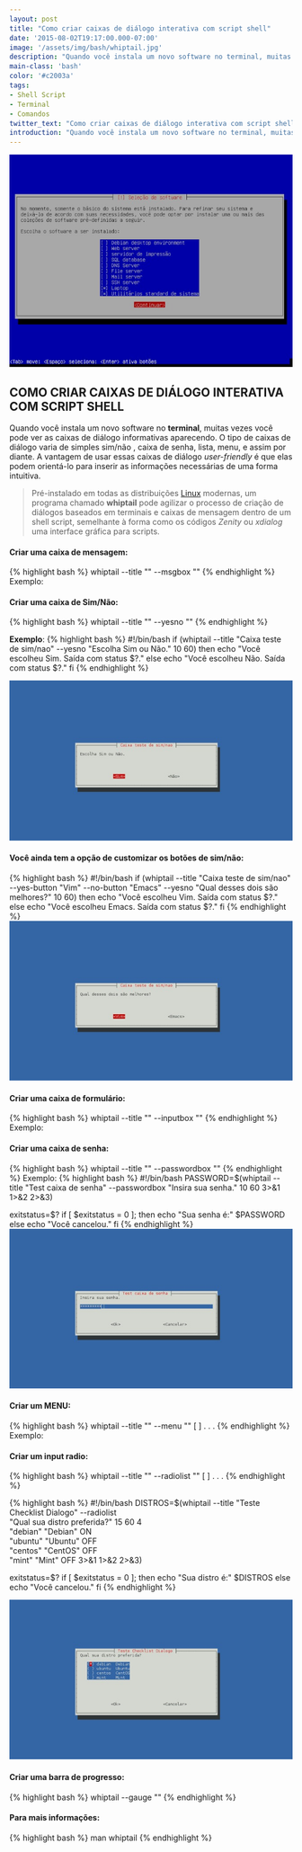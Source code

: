 ```yaml
---
layout: post
title: "Como criar caixas de diálogo interativa com script shell"
date: '2015-08-02T19:17:00.000-07:00'
image: '/assets/img/bash/whiptail.jpg'
description: "Quando você instala um novo software no terminal, muitas vezes você pode ver as caixas de diálogo informativas aparecendo."
main-class: 'bash'
color: '#c2003a'
tags:
- Shell Script
- Terminal
- Comandos
twitter_text: "Como criar caixas de diálogo interativa com script shell"
introduction: "Quando você instala um novo software no terminal, muitas vezes você pode ver as caixas de diálogo informativas aparecendo."
---
```


![Whiptail Blog Linux](/assets/img/bash/whiptail.jpg "Whiptail Blog Linux")


## COMO CRIAR CAIXAS DE DIÁLOGO INTERATIVA COM SCRIPT SHELL

Quando você instala um novo software no __terminal__, muitas vezes você pode ver as caixas de diálogo informativas aparecendo. O tipo de caixas de diálogo varia de simples sim/não , caixa de senha, lista, menu, e assim por diante. A vantagem de usar essas caixas de diálogo *user-friendly* é que elas podem orientá-lo para inserir as informações necessárias de uma forma intuitiva.

> Pré-instalado em todas as distribuições [Linux](http://www.terminalroot.com.br/tags#linux) modernas, um programa chamado __whiptail__ pode agilizar o processo de criação de diálogos baseados em terminais e caixas de mensagem dentro de um shell script, semelhante à forma como os códigos *Zenity* ou *xdialog* uma interface gráfica para scripts.

#### Criar uma caixa de mensagem:
{% highlight bash %}
whiptail --title "" --msgbox ""
{% endhighlight %}
Exemplo:
    
 

#### Criar uma caixa de Sim/Não:
{% highlight bash %}
whiptail --title "" --yesno ""
{% endhighlight %}

__Exemplo__:
{% highlight bash %}
#!/bin/bash
if (whiptail --title "Caixa teste de sim/nao" --yesno "Escolha Sim ou Não." 10 60) then
    echo "Você escolheu Sim. Saída com status $?."
else
    echo "Você escolheu Não. Saída com status $?."
fi
{% endhighlight %}

![Whiptail Blog Linux](/assets/img/bash/2.jpg "Whiptail Blog Linux")

#### Você ainda tem a opção de customizar os botões de sim/não:
{% highlight bash %}
#!/bin/bash
if (whiptail --title "Caixa teste de sim/nao" --yes-button "Vim" --no-button "Emacs" --yesno "Qual desses dois são melhores?" 10 60) then
    echo "Você escolheu Vim. Saída com status $?."
else
    echo "Você escolheu Emacs. Saída com status $?."
fi
{% endhighlight %}
![Whiptail Blog Linux](/assets/img/bash/3.jpg "Whiptail Blog Linux")

#### Criar uma caixa de formulário:
{% highlight bash %}
whiptail --title "" --inputbox ""
{% endhighlight %} 
Exemplo:
   

#### Criar uma caixa de senha:
{% highlight bash %}
whiptail --title "" --passwordbox ""
{% endhighlight %}
Exemplo:
{% highlight bash %}
#!/bin/bash
PASSWORD=$(whiptail --title "Test caixa de senha" --passwordbox "Insira sua senha." 10 60 3>&1 1>&2 2>&3)
 
exitstatus=$?
if [ $exitstatus = 0 ]; then
    echo "Sua senha é:" $PASSWORD
else
    echo "Você cancelou."
fi
{% endhighlight %}
![Whiptail Blog Linux](/assets/img/bash/5.jpg "Whiptail Blog Linux")

#### Criar um MENU:
{% highlight bash %}
whiptail --title "" --menu ""    [   ] . . .
{% endhighlight %}
Exemplo:
   

#### Criar um input radio:
{% highlight bash %}
whiptail --title "" --radiolist ""    [    ] . . .
{% endhighlight %}

{% highlight bash %}
#!/bin/bash
DISTROS=$(whiptail --title "Teste Checklist Dialogo" --radiolist \
"Qual sua distro preferida?" 15 60 4 \
"debian" "Debian" ON \
"ubuntu" "Ubuntu" OFF \
"centos" "CentOS" OFF \
"mint" "Mint" OFF 3>&1 1>&2 2>&3)
 
exitstatus=$?
if [ $exitstatus = 0 ]; then
    echo "Sua distro é:" $DISTROS
else
    echo "Você cancelou."
fi
{% endhighlight %}


![Whiptail Blog Linux](/assets/img/bash/7.jpg "Whiptail Blog Linux")

#### Criar uma barra de progresso:
{% highlight bash %}
whiptail --gauge ""
{% endhighlight %}
    

#### Para mais informações:
{% highlight bash %}
man whiptail
{% endhighlight %}







<!--Via: http://xmodulo.com/create-dialog-boxes-interactive-shell-script.html-->


